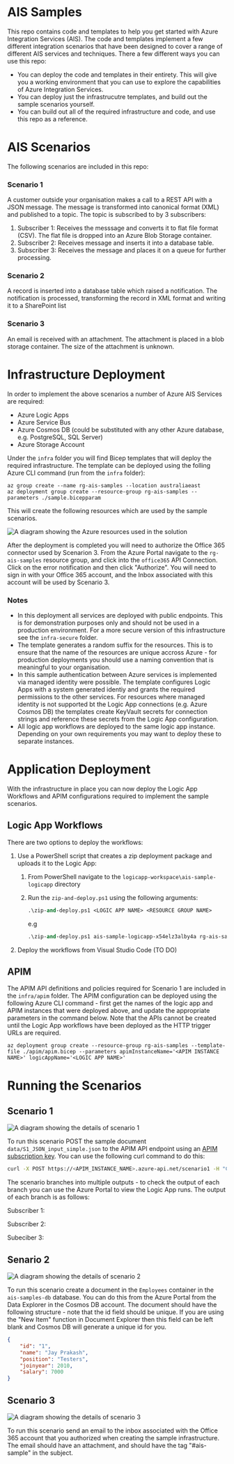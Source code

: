 # AIS Samples   

This repo contains code and templates to help you get started with Azure Integration Services (AIS). The code and templates implement a few different integration scenarios that have been designed to cover a range of different AIS services and techniques. There a few different ways you can use this repo:

* You can deploy the code and templates in their entirety. This will give you a working environment that you can use to explore the capabilities of Azure Integration Services.
* You can deploy just the infrastrucutre templates, and build out the sample scenarios yourself.
* You can build out all of the required infrastructure and code, and use this repo as a reference.

# AIS Scenarios

The following scenarios are included in this repo:

### Scenario 1

A customer outside your organisation makes a call to a REST API with a JSON message. The message is transformed into canonical format (XML) and published to a topic.  The topic is subscribed to by 3 subscribers:

1. Subscriber 1: Receives the messsage and converts it to flat file format (CSV). The flat file is dropped into an Azure Blob Storage container.
2. Subscriber 2: Receives message and inserts it into a database table.
3. Subscriber 3: Receives the message and places it on a queue for further processing.

### Scenario 2

A record is inserted into a database table which raised a notification. The notification is processed, transforming the record in XML format and writing it to a SharePoint list

### Scenario 3

An email is received with an attachment. The attachment is placed in a blob storage container.  The size of the attachment is unknown.
	
# Infrastructure Deployment

In order to implement the above scenarios a number of Azure AIS Services are required:

* Azure Logic Apps
* Azure Service Bus
* Azure Cosmos DB (could be substituted with any other Azure database, e.g. PostgreSQL, SQL Server)
* Azure Storage Account

Under the `infra` folder you will find Bicep templates that will deploy the required infrastructure. The template can be deployed using the folling Azure CLI command (run from the `infra` folder):

```azurecli  
az group create --name rg-ais-samples --location australiaeast  
az deployment group create --resource-group rg-ais-samples --parameters ./sample.bicepparam
```

This will create the following resources which are used by the sample scenarios. 

![A diagram showing the Azure resources used in the solution](diagrams/ais-sample.drawio.svg)

After the deployment is completed you will need to authorize the Office 365 connector used by Scenarion 3. From the Azure Portal navigate to the `rg-ais-samples` resource group, and click into the `office365` API Connection.  Click on the error notification and then click "Authorize".  You will need to sign in with your Office 365 account, and the Inbox associated with this account will be used by Scenario 3.

### Notes

* In this deployment all services are deployed with public endpoints. This is for demonstration purposes only and should not be used in a production environment. For a more secure version of this infrastructure see the `infra-secure` folder.   
* The template generates a random suffix for the resources. This is to ensure that the name of the resources are unique accross Azure - for production deployments you should use a naming convention that is meaningful to your organisation.
* In this sample authentication between Azure services is implemented via managed identity were possible. The template configures Logic Apps with a system generated identiy and grants the required permissions to the other services. For resources where managed identity is not supported bt the Logic App connections (e.g. Azure Cosmos DB) the templates create KeyVault secrets for connection strings and reference these secrets from the Logic App configuration.
* All logic app workflows are deployed to the same logic app instance. Depending on your own requirements you may want to deploy these to separate instances.

# Application Deployment

With the infrastructure in place you can now deploy the Logic App Workflows and APIM configurations required to implement the sample scenarios.

## Logic App Workflows

There are two options to deploy the workflows:

1. Use a PowerShell script that creates a zip deployment package and uploads it to the Logic App:

    1. From PowerShell navigate to the `logicapp-workspace\ais-sample-logicapp` directory
    2. Run the `zip-and-deploy.ps1` using the following arguments:
  
        ``` ps 
        .\zip-and-deploy.ps1 <LOGIC APP NAME> <RESOURCE GROUP NAME>
        ```
        e.g
        ``` ps 
        .\zip-and-deploy.ps1 ais-sample-logicapp-x54elz3alby4a rg-ais-samples
        ```
2. Deploy the workflows from Visual Studio Code (TO DO)

## APIM

The APIM API definitions and policies required for Scenario 1 are included in the `infra/apim` folder. The APIM configuration can be deployed using the following Azure CLI command - first get the names of the logic app and APIM instances that were deployed above, and update the appropriate parameters in the command below. Note that the APIs cannot be created until the Logic App workflows have been deployed as the HTTP trigger URLs are required.

```azurecli
az deployment group create --resource-group rg-ais-samples --template-file ./apim/apim.bicep --parameters apimInstanceName='<APIM INSTANCE NAME>' logicAppName='<LOGIC APP NAME>'
```

# Running the Scenarios

## Scenario 1

![A diagram showing the details of scenario 1](diagrams/ais-sample-s1.drawio.svg)

To run this scenario POST the sample document `data/S1_JSON_input_simple.json` to the APIM API endpoint using an [APIM subscription key](https://learn.microsoft.com/en-us/azure/api-management/api-management-subscriptions).  You can use the following curl command to do this:

```bash
curl -X POST https://<APIM_INSTANCE_NAME>.azure-api.net/scenario1 -H "Content-Type: application/json" -H "Ocp-Apim-Subscription-Key: <APIM_SUBCRIPTION_KEY>" -d @data/S1_JSON_input_simple.json
```

The scenario branches into multiple outputs - to check the output of each branch you can use the Azure Portal to view the Logic App runs.  The output of each branch is as follows:

Subscriber 1:

Subscriber 2:

Subeciber 3:

## Senario 2

![A diagram showing the details of scenario 2](diagrams/ais-sample-s2.drawio.svg)

To run this scenario create a document in the `Employees` container in the `ais-samples-db` database. You can do this from the Azure Portal from the Data Explorer in the Cosmos DB account.  The document should have the following structure - note that the id field should be unique. If you are using the "New Item" function in Document Explorer then this field can be left blank and Cosmos DB will generate a unique id for you.

```json
{
    "id": "1",
    "name": "Jay Prakash",
    "position": "Testers",
    "joinyear": 2010,
    "salary": 7000
}
```

## Scenario 3

![A diagram showing the details of scenario 3](diagrams/ais-sample-s3.drawio.svg)

To run this scenario send an email to the inbox associated with the Office 365 account that you authorized when creating the sample infrastructure. The email should have an attachment, and should have the tag "#ais-sample" in the subject.

